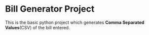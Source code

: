 # Bill Generator Project
This is the basic python project which generates **Comma Separated Values**(CSV) of the bill entered.
